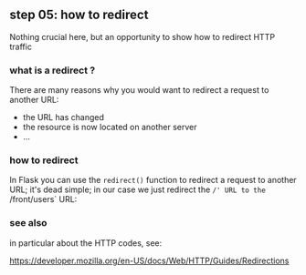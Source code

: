## step 05: how to redirect

Nothing crucial here, but an opportunity to show how to redirect HTTP traffic

### what is a redirect ?

There are many reasons why you would want to redirect a request to another URL:

- the URL has changed
- the resource is now located on another server
- ...

### how to redirect

In Flask you can use the `redirect()` function to redirect a request to another URL; it's dead simple;
in our case we just redirect the `/' URL to the `/front/users` URL:

### see also

in particular about the HTTP codes, see:

https://developer.mozilla.org/en-US/docs/Web/HTTP/Guides/Redirections

